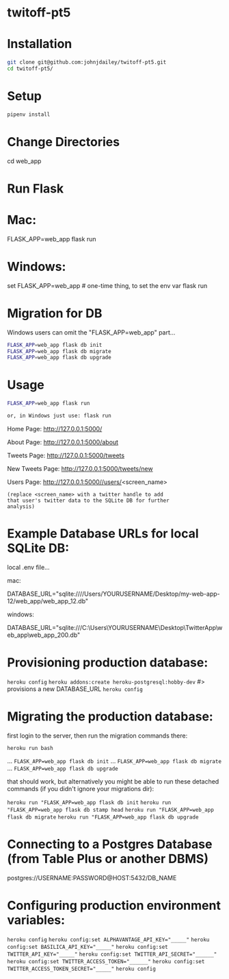 # twitoff-pt5


# Installation

```sh
git clone git@github.com:johnjdailey/twitoff-pt5.git
cd twitoff-pt5/
```

# Setup

```sh
pipenv install
```

# Change Directories

cd web_app

# Run Flask

# Mac:
FLASK_APP=web_app flask run

# Windows:
set FLASK_APP=web_app # one-time thing, to set the env var
flask run

# Migration for DB

Windows users can omit the "FLASK_APP=web_app" part...

```sh
FLASK_APP=web_app flask db init
FLASK_APP=web_app flask db migrate
FLASK_APP=web_app flask db upgrade
```

# Usage

```sh
FLASK_APP=web_app flask run

or, in Windows just use: flask run
```

Home Page: http://127.0.0.1:5000/

About Page: http://127.0.0.1:5000/about

Tweets Page: http://127.0.0.1:5000/tweets

New Tweets Page: http://127.0.0.1:5000/tweets/new

Users Page: http://127.0.0.1:5000//users/<screen_name> 
    
    (replace <screen_name> with a twitter handle to add
    that user's twitter data to the SQLite DB for further
    analysis)


# Example Database URLs for local SQLite DB:

local .env file...

mac:

DATABASE_URL="sqlite:////Users/YOURUSERNAME/Desktop/my-web-app-12/web_app/web_app_12.db"

windows:

DATABASE_URL="sqlite:///C:\\Users\\YOURUSERNAME\\Desktop\\TwitterApp\\web_app\\web_app_200.db"


# Provisioning production database:

```heroku config```
```heroku addons:create heroku-postgresql:hobby-dev```
#> provisions a new DATABASE_URL
```heroku config```


# Migrating the production database:

first login to the server, then run the migration commands there:

```heroku run bash```

 ... ```FLASK_APP=web_app flask db init```
 ... ```FLASK_APP=web_app flask db migrate```
 ... ```FLASK_APP=web_app flask db upgrade```

that should work, but alternatively you might be able to run these detached commands (if you didn't ignore your migrations dir):

```heroku run "FLASK_APP=web_app flask db init```
```heroku run "FLASK_APP=web_app flask db stamp head```
```heroku run "FLASK_APP=web_app flask db migrate```
```heroku run "FLASK_APP=web_app flask db upgrade```

# Connecting to a Postgres Database (from Table Plus or another DBMS)

postgres://USERNAME:PASSWORD@HOST:5432/DB_NAME


# Configuring production environment variables:

```heroku config```
```heroku config:set ALPHAVANTAGE_API_KEY="_____"```
```heroku config:set BASILICA_API_KEY="_____"```
```heroku config:set TWITTER_API_KEY="_____"```
```heroku config:set TWITTER_API_SECRET="______"```
```heroku config:set TWITTER_ACCESS_TOKEN="______"```
```heroku config:set TWITTER_ACCESS_TOKEN_SECRET="_____"```
```heroku config```
